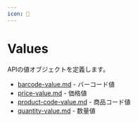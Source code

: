 ```yaml
---
icon: 📎
---
```


# Values

APIの値オブジェクトを定義します。

- [barcode-value.md](barcode-value.md) - バーコード値
- [price-value.md](price-value.md) - 価格値
- [product-code-value.md](product-code-value.md) - 商品コード値
- [quantity-value.md](quantity-value.md) - 数量値
